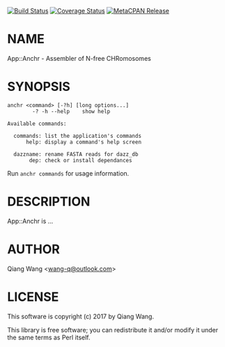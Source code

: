 [![Build Status](https://travis-ci.org/wang-q/App-Anchr.svg?branch=master)](https://travis-ci.org/wang-q/App-Anchr) [![Coverage Status](http://codecov.io/github/wang-q/App-Anchr/coverage.svg?branch=master)](https://codecov.io/github/wang-q/App-Anchr?branch=master) [![MetaCPAN Release](https://badge.fury.io/pl/App-Anchr.svg)](https://metacpan.org/release/App-Anchr)
# NAME

App::Anchr - Assembler of N-free CHRomosomes

# SYNOPSIS

    anchr <command> [-?h] [long options...]
            -? -h --help    show help

    Available commands:

      commands: list the application's commands
          help: display a command's help screen

      dazzname: rename FASTA reads for dazz_db
           dep: check or install dependances

Run `anchr commands` for usage information.

# DESCRIPTION

App::Anchr is ...

# AUTHOR

Qiang Wang &lt;wang-q@outlook.com>

# LICENSE

This software is copyright (c) 2017 by Qiang Wang.

This library is free software; you can redistribute it and/or modify
it under the same terms as Perl itself.
